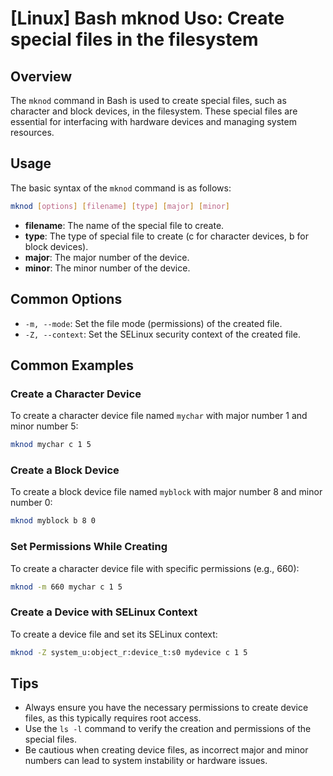# [Linux] Bash mknod Uso: Create special files in the filesystem

## Overview
The `mknod` command in Bash is used to create special files, such as character and block devices, in the filesystem. These special files are essential for interfacing with hardware devices and managing system resources.

## Usage
The basic syntax of the `mknod` command is as follows:

```bash
mknod [options] [filename] [type] [major] [minor]
```

- **filename**: The name of the special file to create.
- **type**: The type of special file to create (c for character devices, b for block devices).
- **major**: The major number of the device.
- **minor**: The minor number of the device.

## Common Options
- `-m, --mode`: Set the file mode (permissions) of the created file.
- `-Z, --context`: Set the SELinux security context of the created file.

## Common Examples

### Create a Character Device
To create a character device file named `mychar` with major number 1 and minor number 5:

```bash
mknod mychar c 1 5
```

### Create a Block Device
To create a block device file named `myblock` with major number 8 and minor number 0:

```bash
mknod myblock b 8 0
```

### Set Permissions While Creating
To create a character device file with specific permissions (e.g., 660):

```bash
mknod -m 660 mychar c 1 5
```

### Create a Device with SELinux Context
To create a device file and set its SELinux context:

```bash
mknod -Z system_u:object_r:device_t:s0 mydevice c 1 5
```

## Tips
- Always ensure you have the necessary permissions to create device files, as this typically requires root access.
- Use the `ls -l` command to verify the creation and permissions of the special files.
- Be cautious when creating device files, as incorrect major and minor numbers can lead to system instability or hardware issues.
